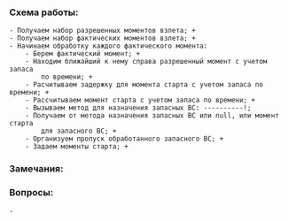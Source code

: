 ﻿### Схема работы:
    - Получаем набор разрешенных моментов взлета; +
    - Получаем набор фактических моментов взлета; +
    - Начинаем обработку каждого фактического момента:
        - Берем фактический момент; +
        - Находим ближайший к нему справа разрешенный момент с учетом запаса 
            по времени; +
        - Расчитываем задержку для момента старта с учетом запаса по времени; +
        - Рассчитываем момент старта с учетом запаса по времени; +
        - Вызываем метод для назначения запасных ВС: ----------!;
        - Получаем от метода назначения запасных ВС или null, или момент старта
            для запасного ВС; +
        - Организуем пропуск обработанного запасного ВС; +
        - Задаем моменты старта; +
            
### Замечания:
    


### Вопросы:
    - 